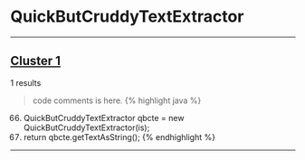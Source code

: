 # QuickButCruddyTextExtractor

***

## [Cluster 1](./1)
1 results
> code comments is here.
{% highlight java %}
66. QuickButCruddyTextExtractor qbcte = new QuickButCruddyTextExtractor(is);
67. return qbcte.getTextAsString();
{% endhighlight %}

***

